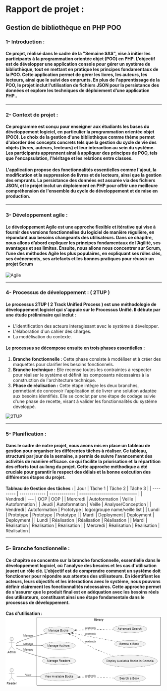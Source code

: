 # Rapport de projet : 
## Gestion de bibliothèque en PHP POO


### 1- Introduction :
#### Ce projet, réalisé dans le cadre de la "Semaine SAS", vise à initier les participants à la programmation orientée objet (POO) en PHP. L’objectif est de développer une application console pour gérer un système de bibliothèque, tout en mettant en pratique les principes fondamentaux de la POO. Cette application permet de gérer les livres, les auteurs, les lecteurs, ainsi que le suivi des emprunts. En plus de l'apprentissage de la POO, le projet inclut l'utilisation de fichiers JSON pour la persistance des données et explore les techniques de déploiement d’une application PHP..

---

### 2- Context de projet : 
#### Ce programme est conçu pour enseigner aux étudiants les bases du développement logiciel, en particulier la programmation orientée objet (POO). Le choix de la gestion d'une bibliothèque comme thème permet d'aborder des concepts concrets tels que la gestion du cycle de vie des objets (livres, auteurs, lecteurs) et leur interaction au sein du système. Les participants apprennent ainsi à appliquer des principes de POO, tels que l'encapsulation, l'héritage et les relations entre classes.
#### L'application propose des fonctionnalités essentielles comme l'ajout, la modification et la suppression de livres et de lecteurs, ainsi que la gestion des emprunts. La persistance des données est assurée via des fichiers JSON, et le projet inclut un déploiement en PHP pour offrir une meilleure compréhension de l'ensemble du cycle de développement et de mise en production.

---

### 3- Développement agile  : 
#### Le développement Agile est une approche flexible et itérative qui vise à fournir des versions fonctionnelles du logiciel de manière régulière, en répondant aux besoins changeants des utilisateurs. Dans ce chapitre, nous allons d’abord expliquer les principes fondamentaux de l’Agilité, ses avantages et ses limites. Ensuite, nous allons nous concentrer sur Scrum, l’une des méthodes Agile les plus populaires, en expliquant ses rôles clés, ses événements, ses artefacts et les bonnes pratiques pour réussir un projet Scrum
![Agile](https://www.itss.paris/sites/itss-dev/files/inline-images/Plan%20de%20travail%201.png)

---

### 4- Processus de développement  : ( 2TUP )
#### Le processus 2TUP ( 2 Track Unified Process ) est une méthodologie de développement logiciel qui s'appuie sur le Processus Unifié. Il débute par une étude préliminaire qui inclut : 
+ L'identification des acteurs interagissant avec le système à développer.
+ L'élaboration d'un cahier des charges.
+ La modélisation du contexte.

#### Le processus se décompose ensuite en trois phases essentielles :
1. **Branche fonctionnelle :** Cette phase consiste à modéliser et à créer des maquettes pour clarifier les besoins fonctionnels.
2. **Branche technique :** Elle recense toutes les contraintes à respecter pour réaliser le système et définit les composants nécessaires à la construction de l'architecture technique.
3. **Phase de réalisation :** Cette étape intègre les deux branches, permettant de concevoir l'application et de livrer une solution adaptée aux besoins identifiés. Elle se conclut par une étape de codage suivie d'une phase de recette, visant à valider les fonctionnalités du système développé.

![2TUP](https://media.licdn.com/dms/image/D4E12AQG7byHgS_Zr4w/article-cover_image-shrink_720_1280/0/1698095226413?e=2147483647&v=beta&t=iO0kfdgl_mUPDJefUNlhDYCaoIz4adDM5YCEHA5yuRw)

---

### 5- Planification : 
#### Dans le cadre de notre projet, nous avons mis en place un tableau de gestion pour organiser les différentes tâches à réaliser. Ce tableau, structuré par jour de la semaine, a permis de suivre l'avancement des activités de manière efficace. ce qui facilite la priorisation et la répartition des efforts tout au long du projet. Cette approche méthodique a été cruciale pour garantir le respect des délais et la bonne exécution des différentes étapes du projet.
**Tableau de Gestion des tâches :**
| Jour      | Tâche 1       | Tâche 2       | Tâche 3                       |
| --------- | ------------- | ------------- | ----------------------------- |
| Vendredi  | ---           | OOP           | OOP                           |
| Mercredi  | Autoformation | Veille        | Autoformation                 |
| Jeudi     | Autoformation | Veille        | Analyse/Conception            |
| Vendredi  | Autoformation | Prototype     | logo/groupe name/veille list  |
| Lundi     | Prototype     | Prototype     | Prototype                     |
| Mardi     | Deployment    | Deployment    | Deployment                    |
| Lundi     | Réalisation   | Réalisation   | Réalisation                   |
| Mardi     | Réalisation   | Réalisation   | Réalisation                   |
| Mercredi  | Réalisation   | Réalisation   | Réalisation                   |

---

### 5- Branche fonctionnelle : 
#### Ce chapitre se concentre sur la branche fonctionnelle, essentielle dans le développement logiciel, où l'analyse des besoins et les cas d'utilisation jouent un rôle clé. L'objectif est de comprendre comment un système doit fonctionner pour répondre aux attentes des utilisateurs. En identifiant les acteurs, leurs objectifs et les interactions avec le système, nous pouvons définir clairement les fonctionnalités nécessaires. Cette approche permet de s'assurer que le produit final est en adéquation avec les besoins réels des utilisateurs, constituant ainsi une étape fondamentale dans le processus de développement.
**Cas d'utilisation :**
![cas d'utilisation](Cas_utilisation.png)